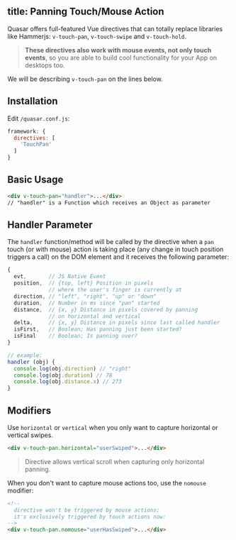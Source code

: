 title: Panning Touch/Mouse Action
---

Quasar offers full-featured Vue directives that can totally replace libraries like Hammerjs: `v-touch-pan`, `v-touch-swipe` and `v-touch-hold`.

> **These directives also work with mouse events, not only touch events**, so you are able to build cool functionality for your App on desktops too.

We will be describing `v-touch-pan` on the lines below.

## Installation
Edit `/quasar.conf.js`:
```js
framework: {
  directives: [
    'TouchPan'
  ]
}
```
## Basic Usage
``` html
<div v-touch-pan="handler">...</div>
// "handler" is a Function which receives an Object as parameter
```

## Handler Parameter
The `handler` function/method will be called by the directive when a `pan` touch (or with mouse) action is taking place (any change in touch position triggers a call) on the DOM element and it receives the following parameter:
  ``` js
  {
    evt,       // JS Native Event
    position,  // {top, left} Position in pixels
               // where the user's finger is currently at
    direction, // "left", "right", "up" or "down"
    duration,  // Number in ms since "pan" started
    distance,  // {x, y} Distance in pixels covered by panning
               // on horizontal and vertical
    delta,     // {x, y} Distance in pixels since last called handler
    isFirst,   // Boolean; Has panning just been started?
    isFinal    // Boolean; Is panning over?
  }

  // example:
  handler (obj) {
    console.log(obj.direction) // "right"
    console.log(obj.duration) // 78
    console.log(obj.distance.x) // 273
  }
  ```
## Modifiers
Use `horizontal` or `vertical` when you only want to capture horizontal or vertical swipes.
``` html
<div v-touch-pan.horizontal="userSwiped">...</div>
```

> Directive allows vertical scroll when capturing only horizontal panning.

When you don't want to capture mouse actions too, use the `nomouse` modifier:
``` html
<!--
  directive won't be triggered by mouse actions;
  it's exclusively triggered by touch actions now:
-->
<div v-touch-pan.nomouse="userHasSwiped">...</div>
```

